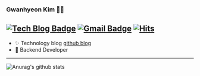 ### Gwanhyeon Kim 🙆‍♂️
[![Tech Blog Badge](http://img.shields.io/badge/-Tech%20blog-black?style=flat-square&logo=github&link=https://gwanhyeon.github.io/)](https://gwanhyeon.github.io/)
[![Gmail Badge](https://img.shields.io/badge/Gmail-d14836?style=flat-square&logo=Gmail&logoColor=white&link=mailto:kgh940525@gmail.com)](mailto:kgh940525@gmail.com)
[![Hits](https://hits.seeyoufarm.com/api/count/incr/badge.svg?url=https%3A%2F%2Fgithub.com%2Fgwanhyeon&count_bg=%2379C83D&title_bg=%23555555&icon=&icon_color=%23E7E7E7&title=hits&edge_flat=false)](https://hits.seeyoufarm.com)
---
- ✨ Technology blog [github blog](https://gwanhyeon.github.io/)
- 🌱 Backend Developer
---
![Anurag's github stats](https://github-readme-stats.vercel.app/api?username=gwanhyeon&show_icons=true&theme=highcontrast)
